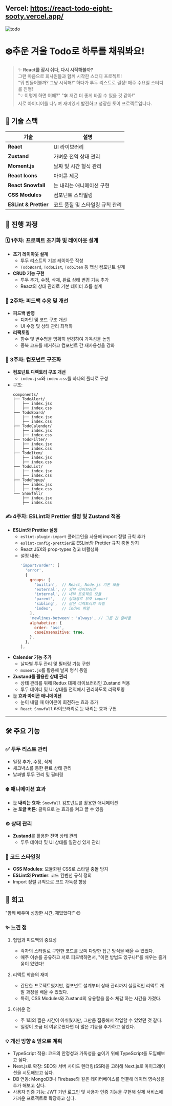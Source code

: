 ## Vercel: https://react-todo-eight-sooty.vercel.app/
![todo](https://github.com/user-attachments/assets/2ab33317-25aa-484e-b3b0-418793be98c3)
<br/>

# ❄️추운 겨울 Todo로 하루를 채워봐요!

> ✨ **React를 잠시 쉬다, 다시 시작해볼까?**  <br/>
그런 마음으로 회사원들과 함께 시작한 스터디 프로젝트!  
> "뭐 만들어볼까? 그냥 시작해!" 하다가 투두 리스트로 결정! 매주 수요일 스터디를 진행!<br/>
> "💡 이렇게 하면 어때?" "🛠️ 저건 더 좋게 바꿀 수 있을 것 같아!"<br/>
> 서로 아이디어를 나누며 재미있게 발전하고 성장한 토이 프로젝트입니다.

## 📂 기술 스택

| 기술        | 설명                                    |
|-------------|-----------------------------------------|
| **React**   | UI 라이브러리                           |
| **Zustand** | 가벼운 전역 상태 관리                   |
| **Moment.js** | 날짜 및 시간 형식 관리                |
| **React Icons** | 아이콘 제공                         |
| **React Snowfall** | 눈 내리는 애니메이션 구현         |
| **CSS Modules** | 컴포넌트 스타일링                    |
| **ESLint & Prettier** | 코드 품질 및 스타일링 규칙 관리 |


## 🚀 진행 과정

### 🗓️ 1주차: 프로젝트 초기화 및 레이아웃 설계
- **초기 레이아웃 설계**
  - 투두 리스트의 기본 레이아웃 작성
  - `TodoBoard`, `TodoList`, `TodoItem` 등 핵심 컴포넌트 설계
- **CRUD 기능 구현**
  - 투두 추가, 수정, 삭제, 완료 상태 변경 기능 추가
  - React의 상태 관리로 기본 데이터 흐름 설계

### 🔄 2주차: 피드백 수용 및 개선 
- **피드백 반영**
  - 디자인 및 코드 구조 개선
  - UI 수정 및 상태 관리 최적화
- **리팩토링**
  - 함수 및 변수명을 명확히 변경하여 가독성을 높임
  - 중복 코드를 제거하고 컴포넌트 간 재사용성을 강화

### 🧩 3주차: 컴포넌트 구조화
- **컴포넌트 디렉토리 구조 개선**
  - `index.jsx`와 `index.css`를 하나의 폴더로 구성
- 구조:
    ```
    components/
    ├── TodoAlert/
    │   ├── index.jsx
    │   ├── index.css
    ├── TodoBoard/
    │   ├── index.jsx
    │   ├── index.css
    ├── TodoCalender/
    │   ├── index.jsx
    │   ├── index.css
    ├── TodoFilter/
    │   ├── index.jsx
    │   ├── index.css
    ├── TodoItem/
    │   ├── index.jsx
    │   ├── index.css
    ├── TodoList/
    │   ├── index.jsx
    │   ├── index.css
    ├── TodoPopup/
    │   ├── index.jsx
    │   ├── index.css
    └── Snowfall/
        ├── index.jsx
        ├── index.css
    ```

### **✍️ 4주차: ESLint와 Prettier 설정 및 Zustand 적용**
- **ESLint와 Prettier 설정**
  - `eslint-plugin-import` 플러그인을 사용해 import 정렬 규칙 추가
  - `eslint-config-prettier`로 ESLint와 Prettier 규칙 충돌 방지
  - React JSX와 prop-types 경고 비활성화
  - 설정 내용:
    ```javascript
    'import/order': [
      'error',
      {
        groups: [
          'builtin',  // React, Node.js 기본 모듈
          'external', // 외부 라이브러리
          'internal', // 내부 프로젝트 모듈
          'parent',   // 상대경로 부모 import
          'sibling',  // 같은 디렉토리의 파일
          'index',    // index 파일
        ],
        'newlines-between': 'always', // 그룹 간 줄바꿈
        alphabetize: {
          order: 'asc',
          caseInsensitive: true,
        },
      },
    ],
    ```
- **Calender 기능 추가**
  - 날짜별 투두 관리 및 필터링 기능 구현
  - `moment.js`를 활용해 날짜 형식 통일
- **Zustand를 활용한 상태 관리**
  - 상태 관리를 위해 Redux 대체 라이브러리인 Zustand 적용
  - 투두 데이터 및 UI 상태를 전역에서 관리하도록 리팩토링
- **눈 효과 아이콘 애니메이션**
  - 눈이 내릴 때 아이콘이 회전하는 효과 추가
  - `React Snowfall` 라이브러리로 눈 내리는 효과 구현

---

## 🛠️ 주요 기능

### ✅ 투두 리스트 관리
- 일정 추가, 수정, 삭제
- 체크박스를 통한 완료 상태 관리
- 날짜별 투두 관리 및 필터링

### ❄️ 애니메이션 효과
- **눈 내리는 효과**: `Snowfall` 컴포넌트를 활용한 애니메이션
- **눈 토글 버튼**: 클릭으로 눈 효과를 켜고 끌 수 있음

### ⚙️ 상태 관리
- **Zustand**를 활용한 전역 상태 관리
  - 투두 데이터 및 UI 상태를 일관성 있게 관리

### 🎨 코드 스타일링
- **CSS Modules**: 모듈화된 CSS로 스타일 충돌 방지
- **ESLint와 Prettier**: 코드 컨벤션 규칙 정의
- Import 정렬 규칙으로 코드 가독성 향상

## 💌 회고 
"함께 배우며 성장한 시간, 재밌었다!" 😊

### ✨ 느낀 점

1. 협업과 피드백의 중요성
    - 각자의 스타일로 구현한 코드를 보며 다양한 접근 방식을 배울 수 있었다.
    - 매주 이슈를 공유하고 서로 피드백하면서, "이런 방법도 있구나!"를 배우는 즐거움이 있었다!

2. 리액트 학습의 재미
    - 간단한 프로젝트였지만, 컴포넌트 설계부터 상태 관리까지 실질적인 리액트 개발 과정을 배울 수 있었다.
    - 특히, CSS Modules와 Zustand의 유용함을 몸소 체감 하는 시간을 가졌다.

3. 아쉬운 점
    - 주 1회의 짧은 시간이 아쉬웠지만, 그만큼 집중해서 작업할 수 있었던 것 같다.
    - 일정이 조금 더 여유로웠다면 더 많은 기능을 추가하고 싶었다.

### 💡 개선 방향 & 앞으로 계획
- TypeScript 적용: 코드의 안정성과 가독성을 높이기 위해 TypeScript를 도입해보고 싶다.
- Next.js로 확장: SEO와 서버 사이드 렌더링(SSR)을 고려해 Next.js로 마이그레이션을 시도해보고 싶다.
- DB 연동: MongoDB나 Firebase와 같은 데이터베이스를 연결해 데이터 영속성을 추가 해보고 싶다.
- 사용자 인증 기능: JWT 기반 로그인 및 사용자 인증 기능을 구현해 실제 서비스에 가까운 프로젝트로 확장하고 싶다.
